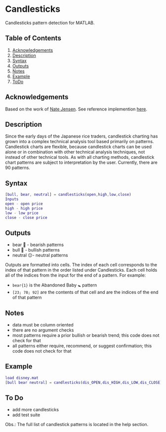 # Candlesticks

Candlesticks pattern detection for MATLAB.

## Table of Contents

1. [Acknowledgements](#acknowledgements)
2. [Description](#description)
3. [Syntax](#syntax)
4. [Outputs](#outputs)
5. [Notes](#notes)
6. [Example](#example)
7. [ToDo](#todo)

## Acknowledgements

Based on the work of [Nate Jensen](https://www.mathworks.com/matlabcentral/profile/authors/2908307-nate-jensen). See reference implemention [here](https://www.mathworks.com/matlabcentral/fileexchange/33782-candlesticks).

## Description

Since the early days of the Japanese rice traders, candlestick charting has grown into a complex technical analysis tool based primarily on patterns. Candlestick charts are flexible, because candlestick charts can be used alone or in combination with other technical analysis techniques, not instead of other technical tools. As with all charting methods, candlestick chart patterns are subject to interpretation by the user. Currently, there are 90 patterns.

## Syntax

```matlab
[bull, bear, neutral] = candlesticks(open,high,low,close)
Inputs
open - open price
high - high price
low - low price
close - close price
````

## Outputs

- bear 🐻 - bearish patterns
- bull 🐂 - bullish patterns
- neutral 😐- neutral patterns

Outputs are formatted into cells. The index of each cell corresponds
to the index of that pattern in the order listed under Candlesticks.
Each cell holds all of the indices from the input for the end of a
pattern.
For example:

- `bear{1}` is the Abandoned Baby 🚼 pattern
- `[23; 78; 92]` are the contents of that cell and are the indices of the
end of that pattern

## Notes

- data must be column oriented
- there are no argument checks
- most patterns require a prior bullish or bearish trend; this code
does not check for that
- all patterns either require, recommend, or suggest confirmation;
this code does not check for that

## Example

```matlab
load disney.mat
[bull bear neutral] = candlesticks(dis_OPEN,dis_HIGH,dis_LOW,dis_CLOSE);
```

## To Do

- add more candlesticks
- add test suite

Obs.: The full list of candlestick patterns is located in the help section.
